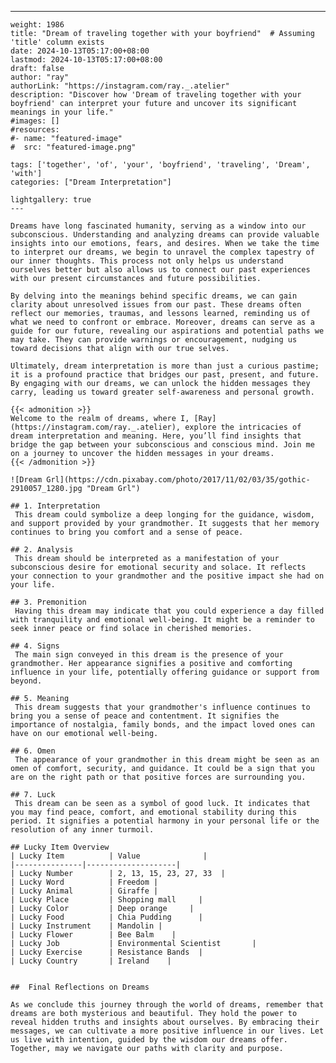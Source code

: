 ---
    weight: 1986
    title: "Dream of traveling together with your boyfriend"  # Assuming 'title' column exists
    date: 2024-10-13T05:17:00+08:00
    lastmod: 2024-10-13T05:17:00+08:00
    draft: false
    author: "ray"
    authorLink: "https://instagram.com/ray._.atelier"
    description: "Discover how 'Dream of traveling together with your boyfriend' can interpret your future and uncover its significant meanings in your life."
    #images: []
    #resources:
    #- name: "featured-image"
    #  src: "featured-image.png"
    
    tags: ['together', 'of', 'your', 'boyfriend', 'traveling', 'Dream', 'with']
    categories: ["Dream Interpretation"]
    
    lightgallery: true
    ---
    
    Dreams have long fascinated humanity, serving as a window into our subconscious. Understanding and analyzing dreams can provide valuable insights into our emotions, fears, and desires. When we take the time to interpret our dreams, we begin to unravel the complex tapestry of our inner thoughts. This process not only helps us understand ourselves better but also allows us to connect our past experiences with our present circumstances and future possibilities.
    
    By delving into the meanings behind specific dreams, we can gain clarity about unresolved issues from our past. These dreams often reflect our memories, traumas, and lessons learned, reminding us of what we need to confront or embrace. Moreover, dreams can serve as a guide for our future, revealing our aspirations and potential paths we may take. They can provide warnings or encouragement, nudging us toward decisions that align with our true selves.
    
    Ultimately, dream interpretation is more than just a curious pastime; it is a profound practice that bridges our past, present, and future. By engaging with our dreams, we can unlock the hidden messages they carry, leading us toward greater self-awareness and personal growth.
    
    {{< admonition >}}
    Welcome to the realm of dreams, where I, [Ray](https://instagram.com/ray._.atelier), explore the intricacies of dream interpretation and meaning. Here, you’ll find insights that bridge the gap between your subconscious and conscious mind. Join me on a journey to uncover the hidden messages in your dreams.
    {{< /admonition >}}
    
    ![Dream Grl](https://cdn.pixabay.com/photo/2017/11/02/03/35/gothic-2910057_1280.jpg "Dream Grl")
    
    ## 1. Interpretation
     This dream could symbolize a deep longing for the guidance, wisdom, and support provided by your grandmother. It suggests that her memory continues to bring you comfort and a sense of peace.
    
    ## 2. Analysis
     This dream should be interpreted as a manifestation of your subconscious desire for emotional security and solace. It reflects your connection to your grandmother and the positive impact she had on your life.
    
    ## 3. Premonition
     Having this dream may indicate that you could experience a day filled with tranquility and emotional well-being. It might be a reminder to seek inner peace or find solace in cherished memories.
    
    ## 4. Signs
     The main sign conveyed in this dream is the presence of your grandmother. Her appearance signifies a positive and comforting influence in your life, potentially offering guidance or support from beyond.
    
    ## 5. Meaning
     This dream suggests that your grandmother's influence continues to bring you a sense of peace and contentment. It signifies the importance of nostalgia, family bonds, and the impact loved ones can have on our emotional well-being.
    
    ## 6. Omen
     The appearance of your grandmother in this dream might be seen as an omen of comfort, security, and guidance. It could be a sign that you are on the right path or that positive forces are surrounding you.
    
    ## 7. Luck
     This dream can be seen as a symbol of good luck. It indicates that you may find peace, comfort, and emotional stability during this period. It signifies a potential harmony in your personal life or the resolution of any inner turmoil.
    
    ## Lucky Item Overview
    | Lucky Item          | Value              |
    |---------------|--------------------|
    | Lucky Number        | 2, 13, 15, 23, 27, 33  |
    | Lucky Word          | Freedom |
    | Lucky Animal        | Giraffe |
    | Lucky Place         | Shopping mall     |
    | Lucky Color         | Deep orange     |
    | Lucky Food          | Chia Pudding      |
    | Lucky Instrument    | Mandolin |
    | Lucky Flower        | Bee Balm    |
    | Lucky Job           | Environmental Scientist       |
    | Lucky Exercise      | Resistance Bands  |
    | Lucky Country       | Ireland    |
    
    
    ##  Final Reflections on Dreams
    
    As we conclude this journey through the world of dreams, remember that dreams are both mysterious and beautiful. They hold the power to reveal hidden truths and insights about ourselves. By embracing their messages, we can cultivate a more positive influence in our lives. Let us live with intention, guided by the wisdom our dreams offer. Together, may we navigate our paths with clarity and purpose.
    